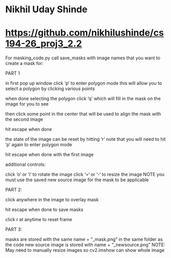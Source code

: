 # Nikhil Uday Shinde
# https://github.com/nikhilushinde/cs194-26_proj3_2.2

For masking_code.py call save_masks with image names that you want to create a mask for:

PART 1

in first pop up window click ‘p’ to enter polygon mode this will allow you to select a polygon by clicking various points

when done selecting the polygon click ‘q’ which will fill in the mask on the image for you to see

then click some point in the center that will be used to align the mask with the second image

hit escape when done

the state of the image can be reset by hitting ‘r’ note that you will need to hit ‘p’ again to enter polygon mode

hit escape when done with the first image

additional controls:

click ‘o’ or ‘i’ to rotate the image
click ‘=‘ or ‘-‘ to resize the image NOTE you must use the saved new source image for the mask to be applicable

PART 2:

click anywhere in the image to overlay mask

hit escape when done to save masks

click r at anytime to reset frame

PART 3:

masks are stored with the same name + “_mask.png” in the same folder as the code
new source image is stored with name + “_newsource.png”
NOTE: May need to manually resize images so cv2.imshow can show whole image